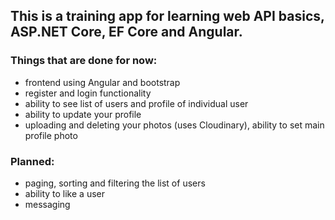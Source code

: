 ## This is a training app for learning web API basics, ASP.NET Core, EF Core and Angular.
### Things that are done for now:
- frontend using Angular and bootstrap
- register and login functionality
- ability to see list of users and profile of individual user
- ability to update your profile
- uploading and deleting your photos (uses Cloudinary), ability to set main profile photo

### Planned:
- paging, sorting and filtering the list of users
- ability to like a user
- messaging
